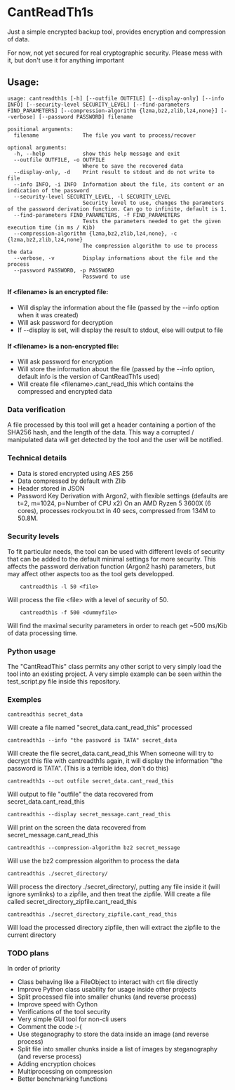 # CantReadTh1s
Just a simple encrypted backup tool, provides encryption and compression of data.

For now, not yet secured for real cryptographic security.
Please mess with it, but don't use it for anything important

## Usage:
```
usage: cantreadth1s [-h] [--outfile OUTFILE] [--display-only] [--info INFO] [--security-level SECURITY_LEVEL] [--find-parameters FIND_PARAMETERS] [--compression-algorithm {lzma,bz2,zlib,lz4,none}] [--verbose] [--password PASSWORD] filename

positional arguments:
  filename              The file you want to process/recover

optional arguments:
  -h, --help            show this help message and exit
  --outfile OUTFILE, -o OUTFILE
                        Where to save the recovered data
  --display-only, -d    Print result to stdout and do not write to file
  --info INFO, -i INFO  Information about the file, its content or an indication of the password
  --security-level SECURITY_LEVEL, -l SECURITY_LEVEL
                        Security level to use, changes the parameters of the password derivation function. Can go to infinite, default is 1.
  --find-parameters FIND_PARAMETERS, -f FIND_PARAMETERS
                        Tests the parameters needed to get the given execution time (in ms / Kib)
  --compression-algorithm {lzma,bz2,zlib,lz4,none}, -c {lzma,bz2,zlib,lz4,none}
                        The compression algorithm to use to process the data
  --verbose, -v         Display informations about the file and the process
  --password PASSWORD, -p PASSWORD
                        Password to use
```
#### If \<filename\> is an encrypted file:
- Will display the information about the file (passed by the --info option when it was created)
- Will ask password for decryption
- If --display is set, will display the result to stdout, else will output to file

#### If \<filename\> is a non-encrypted file:
- Will ask password for encryption
- Will store the information about the file (passed by the --info option, default info is the version of CantReadTh1s used)
- Will create file \<filename\>.cant_read_this which contains the compressed and encrypted data

### Data verification
A file processed by this tool will get a header containing a portion of the SHA256 hash, and the length of the data.
This way a corrupted / manipulated data will get detected by the tool and the user will be notified.

### Technical details
- Data is stored encrypted using AES 256
- Data compressed by default with Zlib
- Header stored in JSON
- Password Key Derivation with Argon2, with flexible settings (defaults are t=2, m=1024, p=Number of CPU x2)
On an AMD Ryzen 5 3600X (6 cores), processes rockyou.txt in 40 secs, compressed from 134M to 50.8M.

### Security levels
To fit particular needs, the tool can be used with different levels of security that can be added to the default minimal settings for more security.
This affects the password derivation function (Argon2 hash) parameters, but may affect other aspects too as the tool gets developped.
```
    cantreadth1s -l 50 <file>
```
Will process the file \<file\> with a level of security of 50.
```
    cantreadth1s -f 500 <dummyfile>
```
Will find the maximal security parameters in order to reach get ~500 ms/Kib of data processing time.

### Python usage
The "CantReadThis" class permits any other script to very simply load the tool into an existing project. A very simple example can be seen within the test_script.py file inside this repository.

### Exemples
```
cantreadthis secret_data
```
Will create a file named "secret_data.cant_read_this" processed

```
cantreadth1s --info "the password is TATA" secret_data
```
Will create the file secret_data.cant_read_this
When someone will try to decrypt this file with cantreadth1s again, it will display the information
"the password is TATA". (This is a terrible idea, don't do this)

```
cantreadth1s --out outfile secret_data.cant_read_this
```
Will output to file "outfile" the data recovered from secret_data.cant_read_this

```
cantreadthis --display secret_message.cant_read_this
```
Will print on the screen the data recovered from secret_message.cant_read_this

```
cantreadthis --compression-algorithm bz2 secret_message
```
Will use the bz2 compression algorithm to process the data

```
cantreadthis ./secret_directory/
```
Will process the directory ./secret_directory/, putting any file inside it (will ignore symlinks) to a zipfile, and then treat the zipfile. 
Will create a file called secret_directory_zipfile.cant_read_this
```
cantreadthis ./secret_directory_zipfile.cant_read_this
```
Will load the processed directory zipfile, then will extract the zipfile to the current directory

### TODO plans
In order of priority
* Class behaving like a FileObject to interact with crt file directly
* Improve Python class usability for usage inside other projects
* Split processed file into smaller chunks (and reverse process)
* Improve speed with Cython
* Verifications of the tool security
* Very simple GUI tool for non-cli users
* Comment the code :-(
* Use steganography to store the data inside an image (and reverse process)
* Split file into smaller chunks inside a list of images by steganography (and reverse process)
* Adding encryption choices
* Multiprocessing on compression
* Better benchmarking functions
